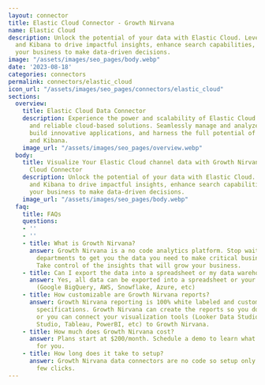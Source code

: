 ```yaml
---
layout: connector
title: Elastic Cloud Connector - Growth Nirvana
name: Elastic Cloud
description: Unlock the potential of your data with Elastic Cloud. Leverage Elasticsearch
  and Kibana to drive impactful insights, enhance search capabilities, and empower
  your business to make data-driven decisions.
image: "/assets/images/seo_pages/body.webp"
date: '2023-08-18'
categories: connectors
permalink: connectors/elastic_cloud
icon_url: "/assets/images/seo_pages/connectors/elastic_cloud"
sections:
  overview:
    title: Elastic Cloud Data Connector
    description: Experience the power and scalability of Elastic Cloud for flexible
      and reliable cloud-based solutions. Seamlessly manage and analyze your data,
      build innovative applications, and harness the full potential of Elasticsearch
      and Kibana.
    image_url: "/assets/images/seo_pages/overview.webp"
  body:
    title: Visualize Your Elastic Cloud channel data with Growth Nirvana's Elastic
      Cloud Connector
    description: Unlock the potential of your data with Elastic Cloud. Leverage Elasticsearch
      and Kibana to drive impactful insights, enhance search capabilities, and empower
      your business to make data-driven decisions.
    image_url: "/assets/images/seo_pages/body.webp"
  faq:
    title: FAQs
    questions:
    - ''
    - ''
    - title: What is Growth Nirvana?
      answer: Growth Nirvana is a no code analytics platform. Stop waiting for other
        departments to get you the data you need to make critical business decisions.
        Take control of the insights that will grow your business.
    - title: Can I export the data into a spreadsheet or my data warehouse?
      answer: Yes, all data can be exported into a spreadsheet or your data warehouse
        (Google BigQuery, AWS, Snowflake, Azure, etc)
    - title: How customizable are Growth Nirvana reports?
      answer: Growth Nirvana reporting is 100% white labeled and customized to your
        specifications. Growth Nirvana can create the reports so you don’t have to
        or you can connect your visualization tools (Looker Data Studio/Google Data
        Studio, Tableau, PowerBI, etc) to Growth Nirvana.
    - title: How much does Growth Nirvana cost?
      answer: Plans start at $200/month. Schedule a demo to learn what plan is best
        for you.
    - title: How long does it take to setup?
      answer: Growth Nirvana data connectors are no code so setup only requires a
        few clicks.
---
```

